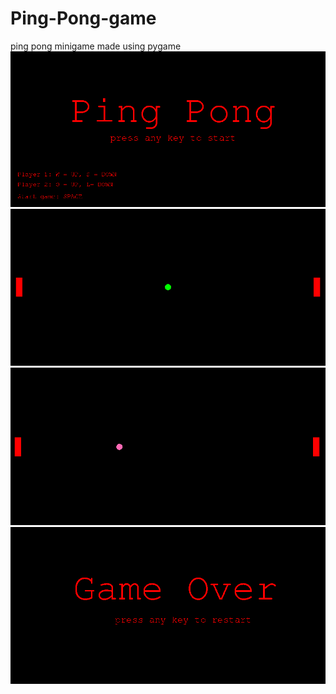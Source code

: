 # Ping-Pong-game
ping pong minigame made using pygame
![home-screen.png](home-screen.png)
![game.png](game.png)
![game1.png](game1.png)
![game-over.png](game-over.png)
